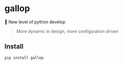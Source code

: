 # gallop
🐎 New level of python develop

> More dynamic in design, more configuration driven

## Install
```shell
pip install gallop
```

